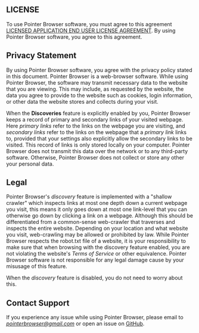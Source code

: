 ## LICENSE 
To use Pointer Browser software, you must agree to this agreement [LICENSED APPLICATION END USER LICENSE AGREEMENT](https://www.apple.com/legal/macapps/dev/stdeula/).
By using Pointer Browser software, you agree to this agreement.

## Privacy Statement
By using Pointer Browser software, you agree with the privacy policy stated in this document.
Pointer Browser is a web-browser software. 
While using Pointer Browser, the software may transmit necessary data to the website that you are viewing. 
This may include, as requested by the website, the data you agree to provide to the website such as cookies, 
login information, or other data the website stores and collects during your visit.

When the __Discoveries__ feature is explicitly enabled by you, Pointer Browser keeps a record of primary and secondary links of your visited webpage. 
Here _primary links_ refer to the links on the webpage you are visiting, and _secondary links_ refer to the links on the webpage that a _primary link_ links to,
provided that your settings also explicitly allow the secondary links to be visited.
This record of links is only stored locally on your computer. Pointer Browser does not transmit this data over the network or to any third-party software. 
Otherwise, Pointer Browser does not collect or store any other your personal data.

## Legal
Pointer Browser's _discovery_ feature is implemented with a "shallow crawler" which inspects links at most one depth down a current webpage you visit,
this means it only goes down at most one link-level that you can otherwise go down by clicking a link on a webpage. 
Although this should be differentiated from a common-sense web-crawler that traverses and inspects the entire website.
Depending on your location and what website you visit, web-crawling may be allowed or prohibited by law.
While Pointer Browser respects the robot.txt file of a website, 
it is your responsibility to make sure that when browsing with the discovery feature enabled, 
you are not violating the website's _Terms of Service_ or other equivalence. 
Pointer Browser software is not responsible for any legal damage cause by your misusage of this feature. 

When the _discovery_ feature is disabled, you do not need to worry about this.

## Contact Support
If you experience any issue while using Pointer Browser, please email to _[pointerbrowser@gmail.com](mailto:pointerbrowser@gmail.com)_ or open an issue on [GitHub](https://github.com/YLiLarry/docviewer/issues).
